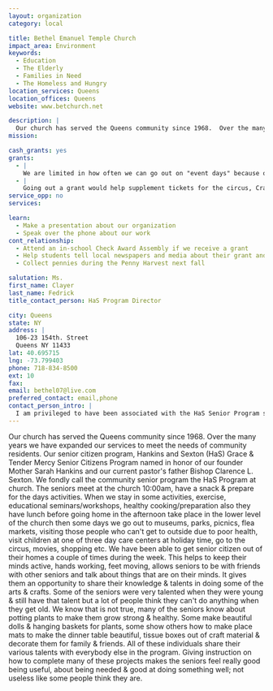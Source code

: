 ```yaml
---
layout: organization
category: local

title: Bethel Emanuel Temple Church
impact_area: Environment
keywords: 
  - Education
  - The Elderly
  - Families in Need
  - The Homeless and Hungry
location_services: Queens
location_offices: Queens
website: www.betchurch.net

description: |
  Our church has served the Queens community since 1968.  Over the many years we have expanded our services to meet the needs of community residents.  Our senior citizen program, Hankins and Sexton (HaS) Grace & Tender Mercy Senior Citizens Program named in honor of our founder Mother Sarah Hankins and our current pastor's father Bishop Clarence L. Sexton. We fondly call the community senior program the HaS Program at church.  The seniors meet at the church 10:00am, have a snack & prepare for the days activities. When we stay in some activities, exercise, educational seminars/workshops, healthy cooking/preparation also they have lunch before going home in the afternoon take place in the lower level of the church then some days we go out to museums, parks, picnics, flea markets, visiting those people who can't get to outside due to poor health, visit children at one of three day care centers at holiday time, go to the circus, movies, shopping etc.   We have been able to get senior citizen out of their homes a couple of times during the week.  This helps to keep their minds active, hands working, feet moving, allows seniors to be with friends with other seniors and talk about things that are on their minds.  It gives them an opportunity to share their knowledge & talents in doing some of the arts & crafts.  Some of the seniors were very talented when they were young & still have that talent but a lot of people think they can't do anything when they get old.  We know that is not true, many of the seniors know about potting plants to make them grow strong & healthy.  Some make beautiful dolls & hanging baskets for plants, some show others how to make place mats to make the dinner table beautiful, tissue boxes out of craft material & decorate them for family & friends.  All of these individuals share their various talents with everybody else in the program.  Giving instruction on how to complete many of these projects makes the seniors feel really good being useful, about being needed & good at doing something well; not useless like some people think they are.      
mission: 

cash_grants: yes
grants: 
  - |
    We are limited in how often we can go out on "event days" because of a lack of funds for gas.  Fuel costs have increased & much of the funds we raise have gone to arts & crafts & other things that we can do inside the church.  A grant at this time would mean that the HaS Program seniors can go out more.
  - |
    Going out a grant would help supplement tickets for the circus, Cradle of Aviation Museum, possible supplement eating while we are out if they can't afford to bring a bag lunch.  
service_opp: no
services: 

learn: 
  - Make a presentation about our organization
  - Speak over the phone about our work
cont_relationship: 
  - Attend an in-school Check Award Assembly if we receive a grant
  - Help students tell local newspapers and media about their grant and/or project with us
  - Collect pennies during the Penny Harvest next fall

salutation: Ms.
first_name: Clayer
last_name: Fedrick
title_contact_person: HaS Program Director

city: Queens
state: NY
address: |
  106-23 154th. Street  
  Queens NY 11433
lat: 40.695715
lng: -73.799403
phone: 718-834-8500
ext: 10
fax: 
email: bethel07@live.com
preferred_contact: email,phone
contact_person_intro: |
  I am privileged to have been associated with the HaS Senior Program since I retired in February/2003.  My name is Clayer Fedrick, I was a Administrative Assistant for a electrical contracting company.  I returned to school when I was 46 years old to get my Bachelors Degree from college.  Wow, that was really hard!
---
```

Our church has served the Queens community since 1968.  Over the many years we have expanded our services to meet the needs of community residents.  Our senior citizen program, Hankins and Sexton (HaS) Grace & Tender Mercy Senior Citizens Program named in honor of our founder Mother Sarah Hankins and our current pastor's father Bishop Clarence L. Sexton. We fondly call the community senior program the HaS Program at church.  The seniors meet at the church 10:00am, have a snack & prepare for the days activities. When we stay in some activities, exercise, educational seminars/workshops, healthy cooking/preparation also they have lunch before going home in the afternoon take place in the lower level of the church then some days we go out to museums, parks, picnics, flea markets, visiting those people who can't get to outside due to poor health, visit children at one of three day care centers at holiday time, go to the circus, movies, shopping etc.   We have been able to get senior citizen out of their homes a couple of times during the week.  This helps to keep their minds active, hands working, feet moving, allows seniors to be with friends with other seniors and talk about things that are on their minds.  It gives them an opportunity to share their knowledge & talents in doing some of the arts & crafts.  Some of the seniors were very talented when they were young & still have that talent but a lot of people think they can't do anything when they get old.  We know that is not true, many of the seniors know about potting plants to make them grow strong & healthy.  Some make beautiful dolls & hanging baskets for plants, some show others how to make place mats to make the dinner table beautiful, tissue boxes out of craft material & decorate them for family & friends.  All of these individuals share their various talents with everybody else in the program.  Giving instruction on how to complete many of these projects makes the seniors feel really good being useful, about being needed & good at doing something well; not useless like some people think they are.      